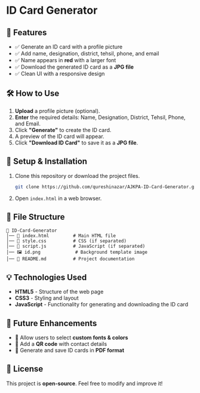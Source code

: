 # ID Card Generator

## 📌 Features
- ✅ Generate an ID card with a profile picture
- ✅ Add name, designation, district, tehsil, phone, and email
- ✅ Name appears in **red** with a larger font
- ✅ Download the generated ID card as a **JPG file**
- ✅ Clean UI with a responsive design

## 🛠 How to Use
1. **Upload** a profile picture (optional).
2. **Enter** the required details: Name, Designation, District, Tehsil, Phone, and Email.
3. Click **"Generate"** to create the ID card.
4. A preview of the ID card will appear.
5. Click **"Download ID Card"** to save it as a **JPG file**.

## 🔧 Setup & Installation
1. Clone this repository or download the project files.
   ```sh
   git clone https://github.com/qureshinazar/AJKPA-ID-Card-Generator.git
   ```
2. Open `index.html` in a web browser.

## 📂 File Structure
```
📁 ID-Card-Generator
│── 📄 index.html         # Main HTML file
│── 📄 style.css          # CSS (if separated)
│── 📄 script.js          # JavaScript (if separated)
│── 🖼 id.png             # Background template image
│── 📄 README.md          # Project documentation
```

## 💡 Technologies Used
- **HTML5** - Structure of the web page
- **CSS3** - Styling and layout
- **JavaScript** - Functionality for generating and downloading the ID card

## 🚀 Future Enhancements
- 🔹 Allow users to select **custom fonts & colors**
- 🔹 Add a **QR code** with contact details
- 🔹 Generate and save ID cards in **PDF format**

## 📝 License
This project is **open-source**. Feel free to modify and improve it!

